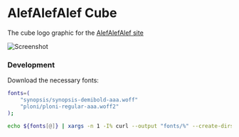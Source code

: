 # AlefAlefAlef Cube

The cube logo graphic for the [AlefAlefAlef site](https://alefalefalef.co.il)

![Screenshot](logo.gif)

### Development

Download the necessary fonts:

```bash
fonts=(
    "synopsis/synopsis-demibold-aaa.woff"
    "ploni/ploni-regular-aaa.woff2"
);

echo ${fonts[@]} | xargs -n 1 -I% curl --output "fonts/%" --create-dirs "https://alefalefalef.co.il/wp-content/fonts/%";
```
